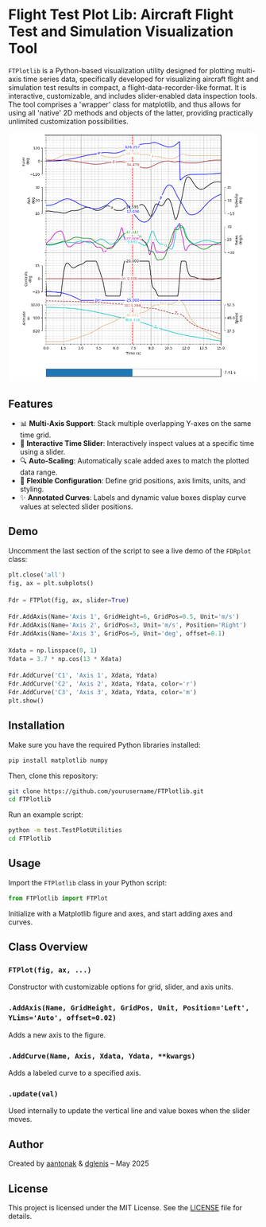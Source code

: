# Flight Test Plot Lib: Aircraft Flight Test and Simulation Visualization Tool

`FTPlotlib` is a Python-based visualization utility designed for plotting multi-axis time series data, specifically developed for visualizing aircraft flight and simulation test results in compact, a flight-data-recorder-like format. It is interactive, customizable, and includes slider-enabled data inspection tools. The tool comprises a 'wrapper' class for matplotlib, and thus allows for using all 'native' 2D methods and objects of the latter, providing practically unlimited customization possibilities.

![Example Plot w/ Slider](images/FlightTestPlotExample.png)

## Features

- 📊 **Multi-Axis Support**: Stack multiple overlapping Y-axes on the same time grid.
- 🎯 **Interactive Time Slider**: Interactively inspect values at a specific time using a slider.
- 🔍 **Auto-Scaling**: Automatically scale added axes to match the plotted data range.
- 🧰 **Flexible Configuration**: Define grid positions, axis limits, units, and styling.
- ✨ **Annotated Curves**: Labels and dynamic value boxes display curve values at selected slider positions.

## Demo

Uncomment the last section of the script to see a live demo of the `FDRplot` class:

```python
plt.close('all')
fig, ax = plt.subplots()

Fdr = FTPlot(fig, ax, slider=True)

Fdr.AddAxis(Name='Axis 1', GridHeight=6, GridPos=0.5, Unit='m/s')
Fdr.AddAxis(Name='Axis 2', GridPos=3, Unit='m/s', Position='Right')
Fdr.AddAxis(Name='Axis 3', GridPos=5, Unit='deg', offset=0.1)

Xdata = np.linspace(0, 1)
Ydata = 3.7 * np.cos(13 * Xdata)

Fdr.AddCurve('C1', 'Axis 1', Xdata, Ydata)
Fdr.AddCurve('C2', 'Axis 2', Xdata, Ydata, color='r')
Fdr.AddCurve('C3', 'Axis 3', Xdata, Ydata, color='m')
plt.show()
```

## Installation

Make sure you have the required Python libraries installed:

```bash
pip install matplotlib numpy
```

Then, clone this repository:

```bash
git clone https://github.com/yourusername/FTPlotlib.git
cd FTPlotlib
```

Run an example script:

```bash
python -m test.TestPlotUtilities
cd FTPlotlib
```

## Usage

Import the `FTPlotlib` class in your Python script:

```python
from FTPlotlib import FTPlot
```

Initialize with a Matplotlib figure and axes, and start adding axes and curves.

## Class Overview

### `FTPlot(fig, ax, ...)`
Constructor with customizable options for grid, slider, and axis units.

### `.AddAxis(Name, GridHeight, GridPos, Unit, Position='Left', YLims='Auto', offset=0.02)`
Adds a new axis to the figure.

### `.AddCurve(Name, Axis, Xdata, Ydata, **kwargs)`
Adds a labeled curve to a specified axis.

### `.update(val)`
Used internally to update the vertical line and value boxes when the slider moves.

## Author

Created by [aantonak](https://github.com/yourusername) & [dglenis](https://github.com/dimitris-glenis) – May 2025

## License

This project is licensed under the MIT License. See the [LICENSE](LICENSE) file for details.
